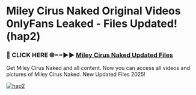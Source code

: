 # Miley Cirus Naked Original Videos 0nlyFans Leaked - Files Updated! (hap2)

<h3>🔴 CLICK HERE 🌐==►► <a href="https://tinyurl.com/yckcrads" rel="nofollow">Miley Cirus Naked Updated Files</a></h3>

Get Miley Cirus Naked and all content. Now you can access all videos and pictures of Miley Cirus Naked. New Updated Files 2025!

[![hap2](https://i.imgur.com/hpKpOFt.gif)](https://tinyurl.com/yckcrads)

